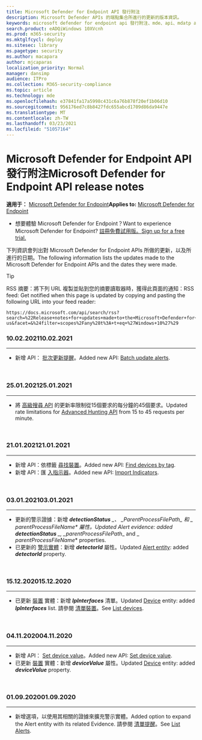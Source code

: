 ```yaml
---
title: Microsoft Defender for Endpoint API 發行附注
description: Microsoft Defender APIs 的端點集合所進行的更新的版本資訊。
keywords: microsoft defender for endpoint api 發行附注、mde、api、mdatp api、更新、記事、版本
search.product: eADQiWindows 10XVcnh
ms.prod: m365-security
ms.mktglfcycl: deploy
ms.sitesec: library
ms.pagetype: security
ms.author: macapara
author: mjcaparas
localization_priority: Normal
manager: dansimp
audience: ITPro
ms.collection: M365-security-compliance
ms.topic: article
ms.technology: mde
ms.openlocfilehash: e37841fa17a5998c431c6a76b878f20ef1b06d10
ms.sourcegitcommit: 956176ed7c8b8427fdc655abcd1709d86da9447e
ms.translationtype: MT
ms.contentlocale: zh-TW
ms.lasthandoff: 03/23/2021
ms.locfileid: "51057164"
---
```

# <a name="microsoft-defender-for-endpoint-api-release-notes"></a><span data-ttu-id="e2a82-104">Microsoft Defender for Endpoint API 發行附注</span><span class="sxs-lookup"><span data-stu-id="e2a82-104">Microsoft Defender for Endpoint API release notes</span></span>

<span data-ttu-id="e2a82-105">**適用于：** [Microsoft Defender for Endpoint](https://go.microsoft.com/fwlink/?linkid=2154037)</span><span class="sxs-lookup"><span data-stu-id="e2a82-105">**Applies to:** [Microsoft Defender for Endpoint](https://go.microsoft.com/fwlink/?linkid=2154037)</span></span>

- <span data-ttu-id="e2a82-106">想要體驗 Microsoft Defender for Endpoint？</span><span class="sxs-lookup"><span data-stu-id="e2a82-106">Want to experience Microsoft Defender for Endpoint?</span></span> [<span data-ttu-id="e2a82-107">註冊免費試用版。</span><span class="sxs-lookup"><span data-stu-id="e2a82-107">Sign up for a free trial.</span></span>](https://www.microsoft.com/microsoft-365/windows/microsoft-defender-atp?ocid=docs-wdatp-exposedapis-abovefoldlink) 

<span data-ttu-id="e2a82-108">下列資訊會列出對 Microsoft Defender for Endpoint APIs 所做的更新，以及所進行的日期。</span><span class="sxs-lookup"><span data-stu-id="e2a82-108">The following information lists the updates made to the Microsoft Defender for Endpoint APIs and the dates they were made.</span></span>


> [!TIP]
> <span data-ttu-id="e2a82-109">RSS 摘要：將下列 URL 複製並貼到您的摘要讀取器時，獲得此頁面的通知：</span><span class="sxs-lookup"><span data-stu-id="e2a82-109">RSS feed: Get notified when this page is updated by copying and pasting the following URL into your feed reader:</span></span> 
>```
>https://docs.microsoft.com/api/search/rss?search=%22Release+notes+for+updates+made+to+the+Microsoft+Defender+for+Endpoint+set+of+APIs%22&locale=en-us&facet=&%24filter=scopes%2Fany%28t%3A+t+eq+%27Windows+10%27%29
>```


### <a name="10022021"></a><span data-ttu-id="e2a82-110">10.02.2021</span><span class="sxs-lookup"><span data-stu-id="e2a82-110">10.02.2021</span></span>
<hr>

- <span data-ttu-id="e2a82-111">新增 API： [批次更新提醒](batch-update-alerts.md)。</span><span class="sxs-lookup"><span data-stu-id="e2a82-111">Added new API: [Batch update alerts](batch-update-alerts.md).</span></span> 

<br>

### <a name="25012021"></a><span data-ttu-id="e2a82-112">25.01.2021</span><span class="sxs-lookup"><span data-stu-id="e2a82-112">25.01.2021</span></span>
<hr>

- <span data-ttu-id="e2a82-113">將 [高級搜尋 API](run-advanced-query-api.md) 的更新率限制從15個要求的每分鐘的45個要求。</span><span class="sxs-lookup"><span data-stu-id="e2a82-113">Updated rate limitations for [Advanced Hunting API](run-advanced-query-api.md) from 15 to 45 requests per minute.</span></span> 

<br>

### <a name="21012021"></a><span data-ttu-id="e2a82-114">21.01.2021</span><span class="sxs-lookup"><span data-stu-id="e2a82-114">21.01.2021</span></span>
<hr>

- <span data-ttu-id="e2a82-115">新增 API：依標籤 [尋找裝置](machine-tags.md)。</span><span class="sxs-lookup"><span data-stu-id="e2a82-115">Added new API: [Find devices by tag](machine-tags.md).</span></span> 
- <span data-ttu-id="e2a82-116">新增 API：匯 [入指示器](import-ti-indicators.md)。</span><span class="sxs-lookup"><span data-stu-id="e2a82-116">Added new API: [Import Indicators](import-ti-indicators.md).</span></span> 

<br>

### <a name="03012021"></a><span data-ttu-id="e2a82-117">03.01.2021</span><span class="sxs-lookup"><span data-stu-id="e2a82-117">03.01.2021</span></span>
<hr>

- <span data-ttu-id="e2a82-118">更新的警示證據：新增 ***detectionStatus** _、 _*_ParentProcessFilePath_*_ 和 _ *_parentProcessFileName_** 屬性。</span><span class="sxs-lookup"><span data-stu-id="e2a82-118">Updated Alert evidence: added ***detectionStatus** _, _*_parentProcessFilePath_*_ and _ *_parentProcessFileName_** properties.</span></span>
- <span data-ttu-id="e2a82-119">已更新的 [警示實體](alerts.md)：新增 ***detectorId*** 屬性。</span><span class="sxs-lookup"><span data-stu-id="e2a82-119">Updated [Alert entity](alerts.md): added ***detectorId*** property.</span></span>

<br>

### <a name="15122020"></a><span data-ttu-id="e2a82-120">15.12.2020</span><span class="sxs-lookup"><span data-stu-id="e2a82-120">15.12.2020</span></span>
<hr>

- <span data-ttu-id="e2a82-121">已更新 [裝置](machine.md) 實體：新增 ***IpInterfaces*** 清單。</span><span class="sxs-lookup"><span data-stu-id="e2a82-121">Updated [Device](machine.md) entity: added ***IpInterfaces*** list.</span></span> <span data-ttu-id="e2a82-122">請參閱 [清單裝置](get-machines.md)。</span><span class="sxs-lookup"><span data-stu-id="e2a82-122">See [List devices](get-machines.md).</span></span>

<br>

### <a name="04112020"></a><span data-ttu-id="e2a82-123">04.11.2020</span><span class="sxs-lookup"><span data-stu-id="e2a82-123">04.11.2020</span></span>
<hr>

- <span data-ttu-id="e2a82-124">新增 API： [Set device value](set-device-value.md)。</span><span class="sxs-lookup"><span data-stu-id="e2a82-124">Added new API: [Set device value](set-device-value.md).</span></span>
- <span data-ttu-id="e2a82-125">已更新 [裝置](machine.md) 實體：新增 ***deviceValue*** 屬性。</span><span class="sxs-lookup"><span data-stu-id="e2a82-125">Updated [Device](machine.md) entity: added ***deviceValue*** property.</span></span>

<br>

### <a name="01092020"></a><span data-ttu-id="e2a82-126">01.09.2020</span><span class="sxs-lookup"><span data-stu-id="e2a82-126">01.09.2020</span></span>
<hr>

- <span data-ttu-id="e2a82-127">新增選項，以使用其相關的證據來擴充警示實體。</span><span class="sxs-lookup"><span data-stu-id="e2a82-127">Added option to expand the Alert entity with its related Evidence.</span></span> <span data-ttu-id="e2a82-128">請參閱 [清單提醒](get-alerts.md)。</span><span class="sxs-lookup"><span data-stu-id="e2a82-128">See [List Alerts](get-alerts.md).</span></span>

<br>
<br>